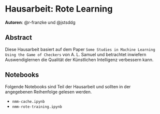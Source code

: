 # Hausarbeit: Rote Learning

**Autoren**: @r-franzke und @jstsddg

## Abstract
Diese Hausarbeit basiert auf dem Paper `Some Studies in Machine Learning Using the Game of Checkers` von A. L. Samuel und betrachtet inwiefern Auswendiglernen die Qualität der Künstlichen Intelligenz verbessern kann.


## Notebooks

Folgende Notebooks sind Teil der Hausarbeit und sollten in der angegebenen Reihenfolge gelesen werden.

* `nmm-cache.ipynb`
* `nmm-rote-training.ipynb`
